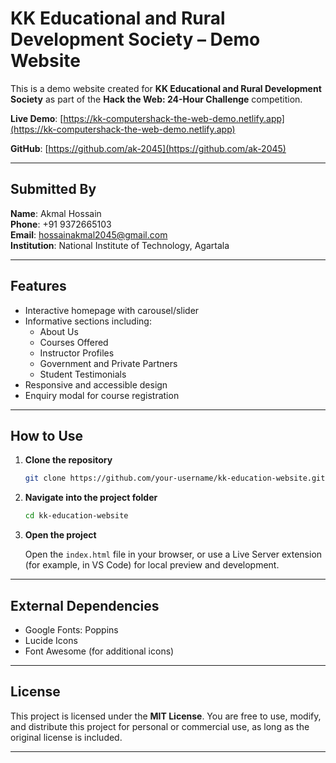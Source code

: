 # KK Educational and Rural Development Society – Demo Website

This is a demo website created for **KK Educational and Rural Development Society** as part of the **Hack the Web: 24-Hour Challenge** competition.

**Live Demo**: [https://kk-computershack-the-web-demo.netlify.app](https://kk-computershack-the-web-demo.netlify.app)

**GitHub**: [https://github.com/ak-2045](https://github.com/ak-2045)

---

## Submitted By

**Name**: Akmal Hossain  
**Phone**: +91 9372665103  
**Email**: hossainakmal2045@gmail.com  
**Institution**: National Institute of Technology, Agartala

---

## Features

- Interactive homepage with carousel/slider  
- Informative sections including:
  - About Us
  - Courses Offered
  - Instructor Profiles
  - Government and Private Partners
  - Student Testimonials
- Responsive and accessible design  
- Enquiry modal for course registration  

---

## How to Use

1. **Clone the repository**

   ```bash
   git clone https://github.com/your-username/kk-education-website.git

2. **Navigate into the project folder**

   ```bash
   cd kk-education-website
   ```

3. **Open the project**

   Open the `index.html` file in your browser, or use a Live Server extension (for example, in VS Code) for local preview and development.

---

## External Dependencies

* Google Fonts: Poppins
* Lucide Icons
* Font Awesome (for additional icons)

---

## License

This project is licensed under the **MIT License**.
You are free to use, modify, and distribute this project for personal or commercial use, as long as the original license is included.

---
